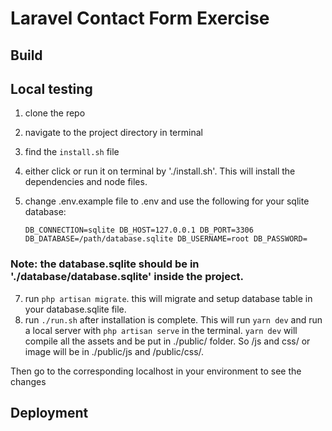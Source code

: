 # Laravel Contact Form Exercise

## Build 

## Local testing

1. clone the repo
2. navigate to the project directory in terminal
3. find the `install.sh` file
4. either click or run it on terminal by './install.sh'. This will install the dependencies and node files.
6. change .env.example file to .env and use the following for your sqlite database:

    `DB_CONNECTION=sqlite
    DB_HOST=127.0.0.1
    DB_PORT=3306
    DB_DATABASE=/path/database.sqlite
    DB_USERNAME=root
    DB_PASSWORD=
    `

### Note: the database.sqlite should be in './database/database.sqlite' inside the project.
7. run `php artisan migrate`. this will migrate and setup database table in your database.sqlite file.
8. run `./run.sh` after installation is complete. This will run `yarn dev` and run a local server with `php artisan serve` in the terminal. `yarn dev` will compile all the assets and be put in ./public/ folder. So /js and css/ or image will be in ./public/js and /public/css/. 

Then go to the corresponding localhost in your environment to see the changes

## Deployment



